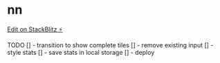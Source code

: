 # nn

[Edit on StackBlitz ⚡️](https://stackblitz.com/edit/typescript-enjl17)

TODO
[] - transition to show complete tiles
[] - remove existing input
[] - style stats
[] - save stats in local storage
[] - deploy
